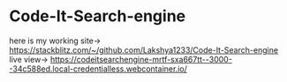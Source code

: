 # Code-It-Search-engine

here is my working site->
https://stackblitz.com/~/github.com/Lakshya1233/Code-It-Search-engine
live view->
https://codeitsearchengine-mrtf-sxa667tt--3000--34c588ed.local-credentialless.webcontainer.io/
